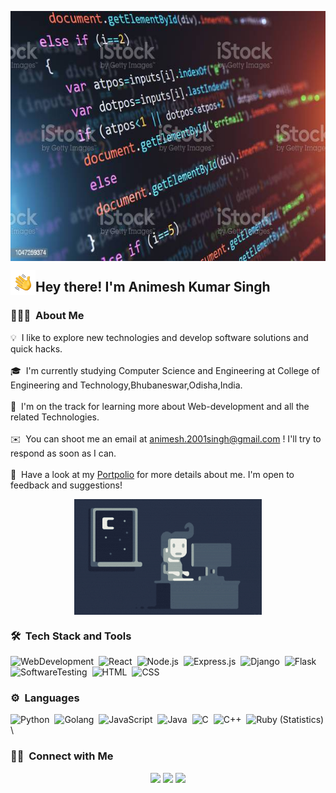 
<p align="center">
<img alt="Simply Code" width="700" height="400" src="./assets/code.jpg" align="center"/>
</p>

<img alt="Night Coding" src="./assets/Hand%20Wave.gif" width='40' align="left"/><h2>Hey there! I'm Animesh Kumar Singh</h2>

### 👨🏻‍💻 &nbsp;About Me

💡 &nbsp;I like to explore new technologies and develop software solutions and quick hacks.\
\
🎓 &nbsp;I'm currently studying Computer Science and Engineering at College of Engineering and Technology,Bhubaneswar,Odisha,India.\
\
🌱 &nbsp;I'm on the track for learning more about Web-development and all the related Technologies.\
\
✉️ &nbsp;You can shoot me an email at animesh.2001singh@gmail.com ! I'll try to respond as soon as I can.\
\
📄 &nbsp;Have a look at my [Portpolio](https://animesh-kumar-singh.herokuapp.com) for more details about me. I'm open to feedback and suggestions!

<p align="center">
<img alt="Night Coding" src="https://raw.githubusercontent.com/AVS1508/AVS1508/master/assets/Night-Coding.gif" align="center"/>
</p>

### 🛠 &nbsp;Tech Stack and Tools

![WebDevelopment](https://img.shields.io/badge/-WebDevelopment-05122A?style=for-the-badge&logo=google-podcasts)&nbsp;
![React](https://img.shields.io/badge/-React-05122A?style=for-the-badge&logo=react)&nbsp;
![Node.js](https://img.shields.io/badge/-Node.js-05122A?style=for-the-badge&logo=node.js)&nbsp;
![Express.js](https://img.shields.io/badge/-Express.js-05122A?style=for-the-badge&logo=Express.js)&nbsp;
![Django](https://img.shields.io/badge/-Django-05122A?style=for-the-badge&logo=django&logoColor=092E20)&nbsp;
![Flask](https://img.shields.io/badge/-Flask-05122A?style=for-the-badge&logo=flask)&nbsp;
![SoftwareTesting](https://img.shields.io/badge/-SoftwareTesting-05122A?style=for-the-badge&logo=deezer)&nbsp;
![HTML](https://img.shields.io/badge/-HTML-05122A?style=for-the-badge&logo=HTML5)&nbsp;
![CSS](https://img.shields.io/badge/-CSS-05122A?style=for-the-badge&logo=CSS3&logoColor=1572B6)&nbsp;

### ⚙️ &nbsp;Languages

![Python](https://img.shields.io/badge/-Python-05122A?style=for-the-badge&logo=python)&nbsp;
![Golang](https://img.shields.io/badge/-Golang-05122A?style=for-the-badge&logo=Golang)&nbsp;
![JavaScript](https://img.shields.io/badge/-JavaScript-05122A?style=for-the-badge&logo=javascript)&nbsp;
![Java](https://img.shields.io/badge/-Java-05122A?style=for-the-badge&logo=Java&logoColor=FFA518)&nbsp;
![C](https://img.shields.io/badge/-C-05122A?style=for-the-badge&logo=C&logoColor=A8B9CC)&nbsp;
![C++](https://img.shields.io/badge/-C++-05122A?style=for-the-badge&logo=C%2B%2B&logoColor=00599C)&nbsp;
![Ruby (Statistics)](https://img.shields.io/badge/-Ruby-05122A?style=for-the-badge&logo=R&logoColor=276DC3)\

### 🤝🏻 &nbsp;Connect with Me

<p align="center">
<a href="https://animesh-kumar-singh.herokuapp.com"><img src="https://img.shields.io/badge/-Animesh%20Kumar%20Singh-3423A6?style=for-the-badge&logo=Google-Chrome&logoColor=white"/></a>
<a href="https://in.linkedin.com/public-profile/in/animesh-kumar-singh-01b1501b9?challengeId=AQH2xG6aSWc1vgAAAXfcvO6rTprpXNCMsaVume5VXCjpAhFSoM8ffNrUOTV__DnPjhb2765i1LvErRIwt3Uq30qAQRM7ZIWKuA&submissionId=a7d559d1-f133-6716-51eb-77ab12a71d43"><img src="https://img.shields.io/badge/-Animesh%20Kumar%20Singh-0077B5?style=for-the-badge&logo=Linkedin&logoColor=white"/></a>
<a href="mailto:animesh.2001singh@gmail.com"><img src="https://img.shields.io/badge/-animesh.2001singh@gmail.com-D14836?style=for-the-badge&logo=Gmail&logoColor=white"/></a>

</p>
